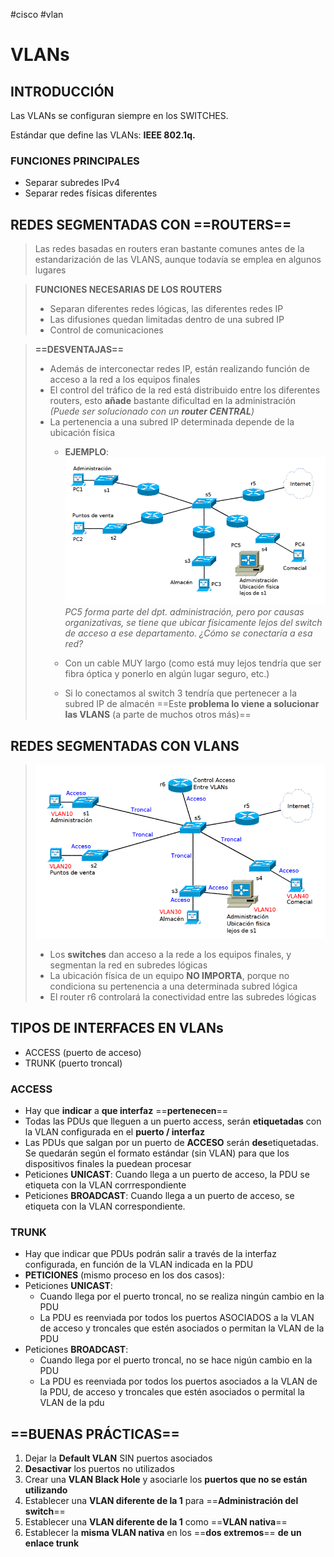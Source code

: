 #cisco #vlan

# VLANs

## INTRODUCCIÓN

Las VLANs se configuran siempre en los SWITCHES.

Estándar que define las VLANs: **IEEE 802.1q.**

### **FUNCIONES PRINCIPALES**
- Separar subredes IPv4
- Separar redes físicas diferentes

## REDES SEGMENTADAS CON ==ROUTERS==

>Las redes basadas en routers eran bastante comunes antes de la estandarización de las VLANS, aunque todavía se emplea en algunos lugares

>**FUNCIONES NECESARIAS DE LOS ROUTERS**
> - Separan diferentes redes lógicas, las diferentes redes IP
> - Las difusiones quedan limitadas dentro de una subred IP
> - Control de comunicaciones

>**==DESVENTAJAS==**
> - Además de interconectar redes IP, están realizando función de acceso a la red a los equipos finales
> - El control del tráfico de la red está distribuido entre los diferentes routers, esto **añade** bastante dificultad en la administración _(Puede ser solucionado con un **router CENTRAL**)_
> - La pertenencia a una subred IP determinada depende de la ubicación física
> 	- **EJEMPLO**:
> 	![](routersSegmentacion.png)
> 	_PC5 forma parte del dpt. administración, pero por causas organizativas, se tiene que ubicar físicamente lejos del switch de acceso a ese departamento. ¿Cómo se conectaría a esa red?_
> 		
> 	- Con un cable MUY largo (como está muy lejos tendría que ser fibra óptica y ponerlo en algún lugar seguro, etc.)
> 	- Si lo conectamos al switch 3 tendría que pertenecer a la subred IP de almacén
> 	==Este **problema lo viene a solucionar las VLANS** (a parte de muchos otros más)==
> 

## REDES SEGMENTADAS CON VLANS

>![](vlansSegmentacion.png)
>
>- Los **switches** dan acceso a la rede a los equipos finales, y segmentan la red en subredes lógicas
>- La ubicación física de un equipo **NO IMPORTA**, porque no condiciona su pertenencia a una determinada subred lógica
>- El router r6 controlará la conectividad entre las subredes lógicas


## TIPOS DE INTERFACES EN VLANs

- ACCESS (puerto de acceso)
- TRUNK   (puerto troncal)

### ACCESS
- Hay que **indicar** a **que interfaz** ==**pertenecen**==
- Todas las PDUs que lleguen a un puerto access, serán **etiquetadas** con la VLAN configurada en el **puerto / interfaz**
- Las PDUs que salgan por un puerto de **ACCESO** serán **des**etiquetadas. Se quedarán según el formato estándar (sin VLAN) para que los dispositivos finales la puedean procesar
- Peticiones **UNICAST**: Cuando llega a un puerto de acceso, la PDU se etiqueta con la VLAN corrrespondiente
- Peticiones **BROADCAST**: Cuando llega a un puerto de acceso, se etiqueta con la VLAN correspondiente.

### TRUNK
- Hay que indicar que PDUs podrán salir a través de la interfaz configurada, en función de la VLAN indicada en la PDU
- **PETICIONES** (mismo proceso en los dos casos):
- Peticiones **UNICAST**: 
	- Cuando llega por el puerto troncal, no se realiza ningún cambio en la PDU
	- La PDU es reenviada por todos los puertos ASOCIADOS a la VLAN de acceso y troncales que estén asociados o permitan la VLAN de la PDU
- Peticiones **BROADCAST**:
	- Cuando llega por el puerto troncal, no se hace nigún cambio en la PDU
	- La PDU es reenviada por todos los puertos asociados a la VLAN de la PDU, de acceso y troncales que estén asociados o permital la VLAN de la pdu



## ==BUENAS PRÁCTICAS==

1. Dejar la **Default VLAN** SIN puertos asociados 
2. **Desactivar** los puertos no utilizados
3. Crear una **VLAN Black Hole** y asociarle los **puertos que no se están utilizando**
4. Establecer una **VLAN diferente de la 1** para ==**Administración del switch**==
5. Establecer una **VLAN diferente de la 1** como ==**VLAN nativa**==
6. Establecer la **misma VLAN nativa** en los ==**dos extremos**==  **de un enlace trunk**
